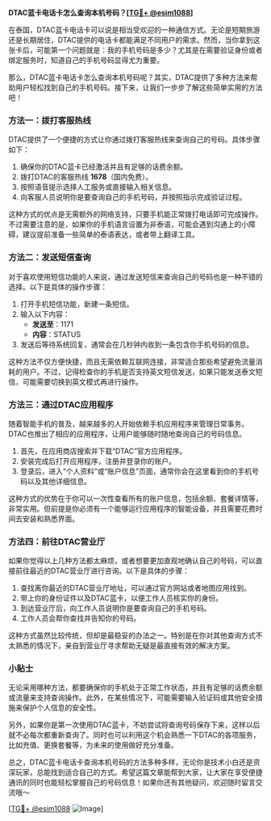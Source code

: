 **DTAC蓝卡电话卡怎么查询本机号码？[[TG💪+ @esim1088](https://t.me/s/esim1088)]**

在泰国，DTAC蓝卡电话卡可以说是相当受欢迎的一种通信方式。无论是短期旅游还是长期居住，DTAC提供的电话卡都能满足不同用户的需求。然而，当你拿到这张卡后，可能第一个问题就是：我的手机号码是多少？尤其是在需要验证身份或者绑定服务时，知道自己的手机号码显得尤为重要。

那么，DTAC蓝卡电话卡怎么查询本机号码呢？其实，DTAC提供了多种方法来帮助用户轻松找到自己的手机号码。接下来，让我们一步步了解这些简单实用的方法吧！

### 方法一：拨打客服热线

DTAC提供了一个便捷的方式让你通过拨打客服热线来查询自己的号码。具体步骤如下：

1. 确保你的DTAC蓝卡已经激活并且有足够的话费余额。
2. 拨打DTAC的客服热线 **1678**（国内免费）。
3. 按照语音提示选择人工服务或直接输入相关信息。
4. 向客服人员说明你是要查询自己的手机号码，并按照指示完成验证过程。

这种方式的优点是无需额外的网络支持，只要手机能正常拨打电话即可完成操作。不过需要注意的是，如果你的手机语言设置为非泰语，可能会遇到沟通上的小障碍，建议提前准备一些简单的泰语表达，或者带上翻译工具。

### 方法二：发送短信查询

对于喜欢使用短信功能的人来说，通过发送短信来查询自己的号码也是一种不错的选择。以下是具体的操作步骤：

1. 打开手机短信功能，新建一条短信。
2. 输入以下内容：
   - **发送至**：1171
   - **内容**：STATUS
3. 发送后等待系统回复，通常会在几秒钟内收到一条包含你手机号码的信息。

这种方法不仅方便快捷，而且无需依赖互联网连接，非常适合那些希望避免流量消耗的用户。不过，记得检查你的手机是否支持英文短信发送，如果只能发送泰文短信，可能需要切换到英文模式再进行操作。

### 方法三：通过DTAC应用程序

随着智能手机的普及，越来越多的人开始依赖手机应用程序来管理日常事务。DTAC也推出了相应的应用程序，让用户能够随时随地查询自己的号码信息。

1. 首先，在应用商店搜索并下载“DTAC”官方应用程序。
2. 安装完成后打开应用程序，注册并登录你的账户。
3. 登录后，进入“个人资料”或“账户信息”页面，通常你会在这里看到你的手机号码以及其他详细信息。

这种方式的优势在于你可以一次性查看所有的账户信息，包括余额、套餐详情等，非常实用。但前提是你必须有一个能够运行应用程序的智能设备，并且需要花费时间去安装和熟悉界面。

### 方法四：前往DTAC营业厅

如果你觉得以上几种方法都太麻烦，或者想要更加直观地确认自己的号码，可以直接前往最近的DTAC营业厅进行咨询。以下是具体的步骤：

1. 查找离你最近的DTAC营业厅地址，可以通过官方网站或者地图应用找到。
2. 带上你的身份证件以及DTAC蓝卡，以便工作人员核实你的身份。
3. 到达营业厅后，向工作人员说明你是要查询自己的手机号码。
4. 工作人员会帮你查找并告知你的号码。

这种方式虽然比较传统，但却是最稳妥的办法之一。特别是在你对其他查询方式不太熟悉的情况下，亲自到营业厅寻求帮助无疑是最直接有效的解决方案。

### 小贴士

无论采用哪种方法，都要确保你的手机处于正常工作状态，并且有足够的话费余额或流量来支持查询操作。此外，在某些情况下，可能需要输入验证码或其他安全措施来保护个人信息的安全性。

另外，如果你是第一次使用DTAC蓝卡，不妨尝试将查询号码保存下来，这样以后就不必每次都重新查询了。同时也可以利用这个机会熟悉一下DTAC的各项服务，比如充值、更换套餐等，为未来的使用做好充分准备。

总之，DTAC蓝卡电话卡查询本机号码的方法多种多样，无论你是技术小白还是资深玩家，总能找到适合自己的方式。希望这篇文章能帮到大家，让大家在享受便捷通讯的同时也能轻松掌握自己的号码信息！如果你还有其他疑问，欢迎随时留言交流哦～

[[TG💪+ @esim1088](https://t.me/s/esim1088) ![Image](https://i.postimg.cc/4NQfJmqS/Snipaste-2025-05-13-00-14-12.png)]
